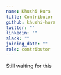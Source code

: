 ```yaml
---
name: Khushi Hura
title: Contributor
github: khushi-hura
twitter: ""
linkedin: ""
slack: ""
joining_date: ""
role: contributor
---
```


Still waiting for this
